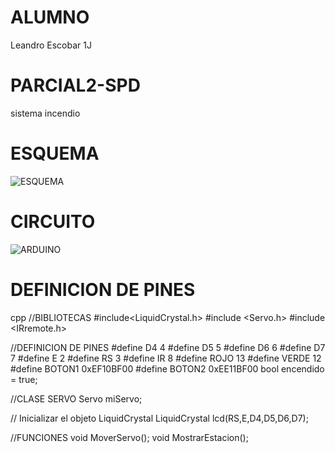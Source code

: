 # ALUMNO
Leandro Escobar 1J

# PARCIAL2-SPD
sistema incendio

# ESQUEMA
![ESQUEMA](https://github.com/LeandroUTNFRA/PARCIAL2-SPD/assets/122940722/d4b455a8-8e0b-4321-b53d-00ee3644db65)

# CIRCUITO
![ARDUINO](https://github.com/LeandroUTNFRA/PARCIAL2-SPD/assets/122940722/af464119-e779-431c-af27-91069e64284a)

# DEFINICION DE PINES 
cpp
//BIBLIOTECAS
#include<LiquidCrystal.h>
#include <Servo.h>
#include <IRremote.h>


//DEFINICION DE PINES
#define D4 4
#define D5 5 
#define D6 6
#define D7 7
#define E 2
#define RS 3
#define IR 8
#define ROJO 13
#define VERDE 12
#define BOTON1 0xEF10BF00
#define BOTON2 0xEE11BF00
bool encendido = true;
  

//CLASE SERVO
Servo miServo;

// Inicializar el objeto LiquidCrystal
LiquidCrystal lcd(RS,E,D4,D5,D6,D7);

//FUNCIONES
void MoverServo();
void MostrarEstacion();
